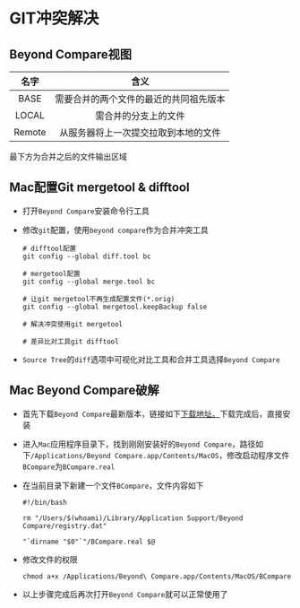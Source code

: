 # GIT冲突解决

## Beyond Compare视图

|  名字  |                  含义                  |
| :----: | :------------------------------------: |
|  BASE  | 需要合并的两个文件的最近的共同祖先版本 |
| LOCAL  |          需合并的分支上的文件          |
| Remote |  从服务器将上一次提交拉取到本地的文件  |

最下方为合并之后的文件输出区域

## Mac配置Git mergetool & difftool

- 打开`Beyond Compare`安装命令行工具

- 修改`git`配置，使用`beyond compare`作为合并冲突工具

  ```
  # difftool配置
  git config --global diff.tool bc
  
  # mergetool配置
  git config --global merge.tool bc
  
  # 让git mergetool不再生成配置文件(*.orig)
  git config --global mergetool.keepBackup false
  
  # 解决冲突使用git mergetool
  
  # 差异比对工具git difftool
  ```

- `Source Tree`的`diff`选项中可视化对比工具和合并工具选择`Beyond Compare`

## Mac Beyond Compare破解

- 首先下载`Beyond Compare`最新版本，链接如下[下载地址。](https://www.scootersoftware.com/download.php)下载完成后，直接安装

- 进入`Mac`应用程序目录下，找到刚刚安装好的`Beyond Compare`，路径如下`/Applications/Beyond Compare.app/Contents/MacOS`，修改启动程序文件`BCompare`为`BCompare.real`

- 在当前目录下新建一个文件`BCompare`，文件内容如下

  ```
  #!/bin/bash
  
  rm "/Users/$(whoami)/Library/Application Support/Beyond Compare/registry.dat"
  
  "`dirname "$0"`"/BCompare.real $@
  ```

- 修改文件的权限

  ```
  chmod a+x /Applications/Beyond\ Compare.app/Contents/MacOS/BCompare
  ```

- 以上步骤完成后再次打开`Beyond Compare`就可以正常使用了